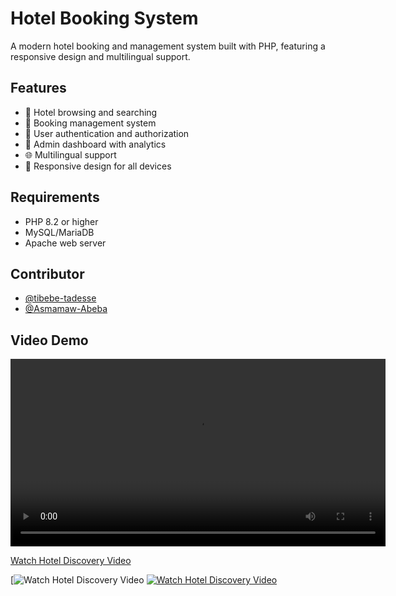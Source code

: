# Hotel Booking System

A modern hotel booking and management system built with PHP, featuring a responsive design and multilingual support.

## Features

- 🏨 Hotel browsing and searching
- 📅 Booking management system
- 👥 User authentication and authorization
- 🔑 Admin dashboard with analytics
- 🌐 Multilingual support
- 📱 Responsive design for all devices

## Requirements

- PHP 8.2 or higher
- MySQL/MariaDB
- Apache web server

## Contributor

- [@tibebe-tadesse](https://github.com/tibebe-tadesse)
- [@Asmamaw-Abeba](https://github.com/Asmamaw-Abeba)

## Video Demo 
<video src="https://asmamaw-abeba.github.io/video-hosting/" controls width="600">
  Your browser does not support the video tag.
</video>

[Watch Hotel Discovery Video](https://asmamaw-abeba.github.io/video-hosting/)

[![Watch Hotel Discovery Video](https://asmamaw-abeba.github.io/video-hosting/)
[![Watch Hotel Discovery Video]([thumbnail-image-url](https://github.com/Asmamaw-Abeba/Hotel-discovery/blob/main/thuminal.png))](https://asmamaw-abeba.github.io/video-hosting/)


